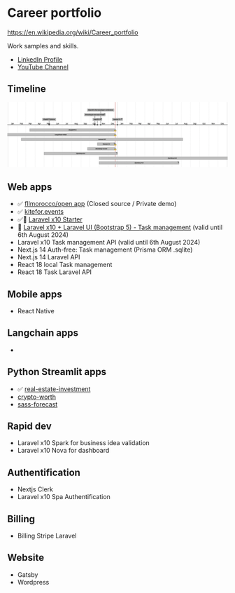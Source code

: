 # Career portfolio

https://en.wikipedia.org/wiki/Career_portfolio

Work samples and skills. 

- [LinkedIn Profile](https://www.linkedin.com/in/souhailmerroun/)
- [YouTube Channel](https://www.youtube.com/channel/UCrigMlhA9Zl45Tyg3lvMrRA)

## Timeline

![Timeline](timeline.png)

## Web apps
- ✅ [fllmorocco/open app](https://github.com/fllmorocco-org/open) (Closed source / Private demo)
- ✅ [kitefor.events](https://github.com/skedle-for-events/laravel-v1)
- ✅🚧 [Laravel x10 Starter](https://github.com/souhailmerroun-career-portfolio/laravelx10-starter)
- 🚧 [Laravel x10 + Laravel UI (Bootstrap 5) - Task management](https://github.com/souhailmerroun-career-portfolio/laravel-10-tasks) (valid until 6th August 2024)
- Laravel x10 Task management API (valid until 6th August 2024)
- Next.js 14 Auth-free: Task management (Prisma ORM .sqlite)
- Next.js 14 Laravel API
- React 18 local Task management
- React 18 Task Laravel API

## Mobile apps
- React Native

## Langchain apps
- 

## Python Streamlit apps
- ✅ [real-estate-investment](https://github.com/souhailmerroun-poc/real-estate-investment)
- [crypto-worth](https://github.com/souhailmerroun-poc/crypto-worth)
- [sass-forecast](https://github.com/souhailmerroun-poc/saas-forecast)

## Rapid dev
- Laravel x10 Spark for business idea validation
- Laravel x10 Nova for dashboard

## Authentification
- Nextjs Clerk
- Laravel x10 Spa Authentification

## Billing
- Billing Stripe Laravel

## Website
- Gatsby
- Wordpress

